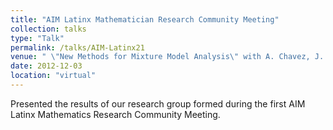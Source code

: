 ```yaml
---
title: "AIM Latinx Mathematician Research Community Meeting"
collection: talks
type: "Talk"
permalink: /talks/AIM-Latinx21
venue: " \"New Methods for Mixture Model Analysis\" with A. Chavez, J. De Loera, J. Simental Rodriguez, and A. Torres Hernandez"
date: 2012-12-03
location: "virtual"
---
```


Presented the results of our research group formed during the first AIM Latinx Mathematics Research Community Meeting.
